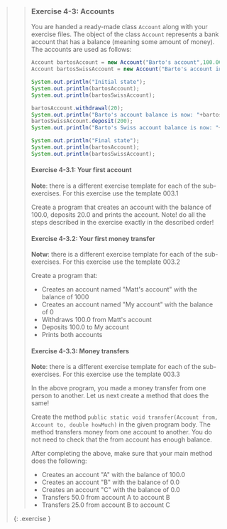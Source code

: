 >> ### Exercise 4-3: Accounts
>>
>> You are handed a ready-made class `Account` along with your exercise files. The object of the class `Account` represents a bank account that has a balance (meaning some amount of money). The accounts are used as follows:
>>
>>```java
>> Account bartosAccount = new Account("Barto's account",100.00);
>> Account bartosSwissAccount = new Account("Barto's account in Switzerland",1000000.00);
>>
>> System.out.println("Initial state");
>> System.out.println(bartosAccount);
>> System.out.println(bartosSwissAccount);
>>
>> bartosAccount.withdrawal(20);
>> System.out.println("Barto's account balance is now: "+bartosAccount.balance());
>> bartosSwissAccount.deposit(200);
>> System.out.println("Barto's Swiss account balance is now: "+bartosSwissAccount.balance());
>>
>> System.out.println("Final state");
>> System.out.println(bartosAccount);
>> System.out.println(bartosSwissAccount);
>>```
>>
>> #### Exercise 4-3.1: Your first account
>>
>> **Note**: there is a different exercise template for each of the sub-exercises. For this exercise use the template 003.1
>>
>> Create a program that creates an account with the balance of 100.0, deposits 20.0 and prints the account. Note! do all the steps described in the exercise exactly in the described order!
>>
>> #### Exercise 4-3.2: Your first money transfer
>>
>> **Notw**: there is a different exercise template for each of the sub-exercises. For this exercise use the template 003.2
>>
>> Create a program that:
>>
>> * Creates an account named "Matt's account" with the balance of 1000
>> * Creates an account named "My account" with the balance of 0
>> * Withdraws 100.0 from Matt's account
>> * Deposits 100.0 to My account
>> * Prints both accounts
>>
>> #### Exercise 4-3.3: Money transfers
>>
>> **Note**: there is a different exercise template for each of the sub-exercises. For this exercise use the template 003.3
>>
>> In the above program, you made a money transfer from one person to another. Let us next create a method that does the same!
>>
>> Create the method `public static void transfer(Account from, Account to, double howMuch)` in the given program body. The method transfers money from one account to another. You do not need to check that the from account has enough balance.
>>
>> After completing the above, make sure that your main method does the following:
>>
>> * Creates an account "A" with the balance of 100.0
>> * Creates an account "B" with the balance of 0.0
>> * Creates an account "C" with the balance of 0.0
>> * Transfers 50.0 from account A to account B
>> * Transfers 25.0 from account B to account C
>>
>{: .exercise }